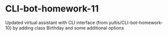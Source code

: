# CLI-bot-homework-11
Updated virtual assistant with CLI interface (from yultis/CLI-bot-homework-10) by adding class Birthday and some additional options
